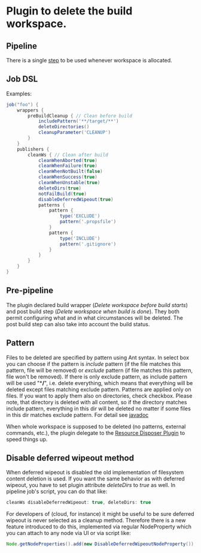 # Plugin to delete the build workspace.

## Pipeline

There is a single [step](https://jenkins.io/doc/pipeline/steps/ws-cleanup) to be used whenever workspace is allocated. 

## Job DSL

Examples:

```groovy
job("foo") {
    wrappers {
        preBuildCleanup { // Clean before build
            includePattern('**/target/**')
            deleteDirectories()
            cleanupParameter('CLEANUP')
        }
    }
    publishers {
        cleanWs { // Clean after build
            cleanWhenAborted(true)
            cleanWhenFailure(true)
            cleanWhenNotBuilt(false)
            cleanWhenSuccess(true)
            cleanWhenUnstable(true)
            deleteDirs(true)
            notFailBuild(true)
            disableDeferredWipeout(true)
            patterns {
                pattern {
                    type('EXCLUDE')
                    pattern('.propsfile')
                }
                pattern {
                    type('INCLUDE')
                    pattern('.gitignore')
                }
            }
        }
    }
}
```

## Pre-pipeline

The plugin declared build wrapper (*Delete workspace before build
starts*) and post build step (*Delete workspace when build is done*).
They both permit configuring what and in what circumstances will be
deleted. The post build step can also take into account the build
status.

## Pattern

Files to be deleted are specified by pattern using Ant syntax. In select box you can choose if the pattern
is *include* pattern (if the file matches this pattern, file will be
removed) or *exclude* pattern (if file matches this pattern, file won't
be removed). If there is only exclude pattern, as include pattern will
be used "\***/**", i.e. delete everything, which means that everything
will be deleted except files matching exclude pattern. Patterns are
applied only on files. If you want to apply them also on directories,
check checkbox. Please note, that directory is deleted with all
content, so if the directory matches include pattern, everything in this
dir will be deleted no matter if some files in this dir matches exclude
pattern. For detail see [javadoc](http://www.docjar.org/docs/api/org/apache/tools/ant/DirectoryScanner.html)

When whole workspace is supposed to be deleted (no patterns, external
commands, etc.), the plugin delegate to the [Resource Disposer Plugin](https://wiki.jenkins.io/display/JENKINS/Resource+Disposer+Plugin)
to speed things up.

## Disable deferred wipeout method

When deferred wipeout is disabled the old implementation of filesystem
content deletion is used. If you want the same behavior as with deferred
wipeout, you have to set plugin attribute *deleteDirs* to *true* as
well. In pipeline job's script, you can do that like:

```groovy
cleanWs disableDeferredWipeout: true, deleteDirs: true
```

For developers of (cloud, for instance) it might be useful to be sure
deferred wipeout is never selected as a cleanup method. Therefore there
is a new feature introduced to do this, implemented via regular
NodeProperty which you can attach to any node via UI or via script like:

```java
Node.getNodeProperties().add(new DisableDeferredWipeoutNodeProperty());
```
